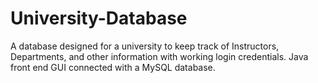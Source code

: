 # University-Database
A database designed for a university to keep track of Instructors, Departments, and other information with working login credentials. Java front end GUI connected with a MySQL database.  
